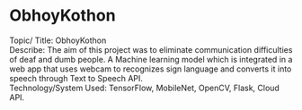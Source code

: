 # ObhoyKothon
Topic/ Title: ObhoyKothon  
Describe: The aim of this project was to eliminate communication difficulties of deaf and dumb people.
A Machine learning model which is integrated in a web app that uses webcam to recognizes sign
language and converts it into speech through Text to Speech API.  
Technology/System Used: TensorFlow, MobileNet, OpenCV, Flask, Cloud API.  
